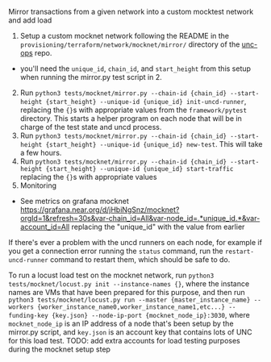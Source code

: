 Mirror transactions from a given network into a custom mocktest network and add load

1. Setup a custom mocknet network following the README in the `provisioning/terraform/network/mocknet/mirror/` directory of the [unc-ops](https://github.com/near/unc-ops) repo.
- you'll need the `unique_id`, `chain_id`, and `start_height` from this setup when running the mirror.py test script in 2.
2. Run `python3 tests/mocknet/mirror.py --chain-id {chain_id} --start-height {start_height} --unique-id {unique_id} init-uncd-runner`, replacing the `{}`s with appropriate values from the `framework/pytest` directory. This starts a helper program on each node that will be in charge of the test state and uncd process.
3. Run `python3 tests/mocknet/mirror.py --chain-id {chain_id} --start-height {start_height} --unique-id {unique_id} new-test`. This will take a few hours.
4. Run `python3 tests/mocknet/mirror.py --chain-id {chain_id} --start-height {start_height} --unique-id {unique_id} start-traffic` replacing the `{}`s with appropriate values
5. Monitoring
- See metrics on grafana mocknet https://grafana.near.org/d/jHbiNgSnz/mocknet?orgId=1&refresh=30s&var-chain_id=All&var-node_id=.*unique_id.*&var-account_id=All replacing the "unique_id" with the value from earlier

If there's ever a problem with the uncd runners on each node, for example if you get a connection error running the `status` command, run the `restart-uncd-runner` command to restart them, which should be safe to do.

To run a locust load test on the mocknet network, run `python3 tests/mocknet/locust.py init --instance-names {}`, where
the instance names are VMs that have been prepared for this purpose, and then run `python3 tests/mocknet/locust.py run --master {master_instance_name} --workers {worker_instance_name0,worker_instance_name1,etc...} --funding-key {key.json} --node-ip-port {mocknet_node_ip}:3030`, where `mocknet_node_ip` is an IP address of a node that's been setup by the mirror.py script, and `key.json` is an account key that contains lots of UNC for this load test. TODO: add extra accounts for load testing purposes during the mocknet setup step
